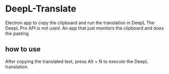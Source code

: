 # DeepL-Translate

Electron app to copy the clipboard and run the translation in DeepL
The DeepL Pro API is not used.
An app that just monitors the clipboard and does the pasting

## how to use

After copying the translated text, press Alt + N to execute the DeepL translation.